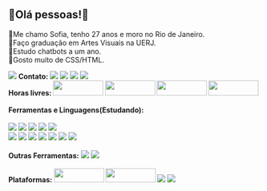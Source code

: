 
## 👋Olá pessoas!👋
👋Me chamo Sofia, tenho 27 anos e moro no Rio de Janeiro.</br>
💫Faço graduação em Artes Visuais na UERJ.</br>
💫Estudo chatbots a um ano.</br> 
💫Gosto muito de CSS/HTML.</br>

<img src="https://i.ibb.co/nMKHzjH/download20220304153732.png">
</div>
<tr>
<b>Contato:</b> 
  <a href= 'https://mail.google.com/mail/u/1/#inbox?compose=DmwnWrRqhKPBJGvsmgXZRRZWhPMNpvkvFjHfTPRNkhJCqhHVvbVfhVVsckCTFThnkjWkVjpZchVg'><img src="https://img.shields.io/badge/Gmail-D14836?style=for-the-badge&logo=gmail&logoColor=white"></a>
 <a href= 'https://www.linkedin.com/in/sofiabfigueira/'><img src="https://img.shields.io/badge/LinkedIn-0077B5?style=for-the-badge&logo=linkedin&logoColor=white"></a>
 <a href= 'https://discord.com/channels/@Sofia#9836'><img src="https://img.shields.io/badge/Discord-7289DA?style=for-the-badge&logo=discord&logoColor=white"></a>
 <a href= 'https://github.com/SofiaSBF/SofiaSBF'><img src="https://img.shields.io/badge/GitHub-100000?style=for-the-badge&logo=github&logoColor=white"></a>
</tr>
  <br>
<tr> 
<b>Horas livres:
 <img src="https://i.ibb.co/Wzsgkn7/Banner-git.png" height='30' width='100'>
 <img src="https://i.ibb.co/F8vGZpN/Escrever.png" height='30' width='100'>
 <img src="https://i.ibb.co/W0rkwTK/Cantar.png" height='30' width='100'>
 <img src="https://i.ibb.co/YtkXCrx/Ler.png" height='30' width='100'></b> 
 </tr>
  <br>
  </br>
<tr>
  <td>
<b>Ferramentas e Linguagens(Estudando):</b>
 </br></br>
   <div class="position-relative">
   <img src="https://bit.ly/3u62BMX" ></td>
  <img src="https://bit.ly/3IoLkDD"></td>
  <img src="https://img.shields.io/badge/Heroku-430098?style=for-the-badge&logo=heroku&logoColor=white"></td>
  <img src="https://i.ibb.co/sm6pGXF/Trello.png"></td>
  <img src="https://img.shields.io/badge/Duolingo-58CC02?style=for-the-badge&logo=Duolingo&logoColor=white"></td></br>
   <img src="https://img.shields.io/badge/Miro-050038?style=for-the-badge&logo=Miro&logoColor=white"></td>
  <img src="https://img.shields.io/badge/JavaScript-323330?style=for-the-badge&logo=javascript&logoColor=F7DF1E"></td>
  <img src="https://img.shields.io/badge/HTML-239120?style=for-the-badge&logo=html5&logoColor=white"></td>
 <img src="https://img.shields.io/badge/CSS-239120?&style=for-the-badge&logo=css&logoColor=white"></td>
 <img src="https://img.shields.io/badge/MySQL-00000F?style=for-the-badge&logo=mysql&logoColor=white"></td>
 <img src="https://img.shields.io/badge/Twilio-F22F46?style=for-the-badge&logo=Twilio&logoColor=white"></td>
  <img src="https://img.shields.io/badge/Node.js-339933?style=for-the-badge&logo=nodedotjs&logoColor=white">
 </tr>
 <br>
 </br>
<b>Outras Ferramentas:</b> 
<img src="https://img.shields.io/badge/Canva-%2300C4CC.svg?&style=for-the-badge&logo=Canva&logoColor=white">
<img src="https://img.shields.io/badge/Audacity-0000CC?style=for-the-badge&logo=audacity&logoColor=white">
</br>
</br>
<b>Plataformas:
 <img src="https://i.ibb.co/9sC6F9V/ALTU.png" height='28' width='100'>
 <img src="https://i.ibb.co/DYghwTK/BLIP.png" height='28' width='100'>
 <img src="https://bit.ly/3udkaLg">
 <img src="https://img.shields.io/badge/dialogflow-FF9800?style=for-the-badge&logo=dialogflow&logoColor=white"></b>
